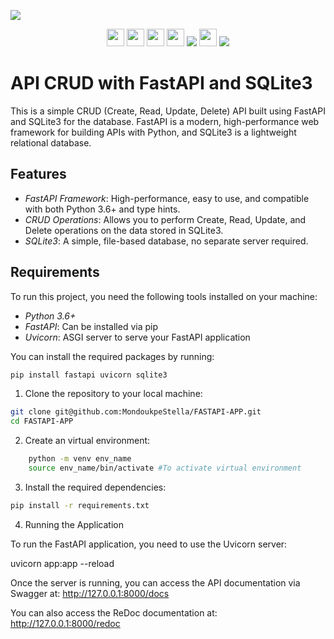 ![](https://fastapi.tiangolo.com/img/logo-margin/logo-teal.png)

<div align="center" >
    <img src="https://img.shields.io/badge/Create-white" height="28" />
    <img src="https://img.shields.io/badge/Simple-blue" height="28" />
    <img src="https://img.shields.io/badge/API-red" height="28"/>
    <img src="https://img.shields.io/badge/with-white" height="28"/>
    <img src="https://img.shields.io/badge/FastAPI-005571?style=for-the-badge&logo=fastapi"/>
    <img src="https://img.shields.io/badge/and-black" height="28" />
    <img src="https://img.shields.io/badge/sqlite-%2307405e.svg?style=for-the-badge&logo=sqlite&logoColor=white" />
</div>

###  

# API CRUD with FastAPI and SQLite3

This is a simple CRUD (Create, Read, Update, Delete) API built using FastAPI and SQLite3 for the database. FastAPI is a modern, high-performance web framework for building APIs with Python, and SQLite3 is a lightweight relational database.

## Features

- *FastAPI Framework*: High-performance, easy to use, and compatible with both Python 3.6+ and type hints.
- *CRUD Operations*: Allows you to perform Create, Read, Update, and Delete operations on the data stored in SQLite3.
- *SQLite3*: A simple, file-based database, no separate server required.

## Requirements

To run this project, you need the following tools installed on your machine:

- *Python 3.6+*
- *FastAPI*: Can be installed via pip
- *Uvicorn*: ASGI server to serve your FastAPI application

You can install the required packages by running:

```sh
pip install fastapi uvicorn sqlite3
```

1. Clone the repository to your local machine:
```sh
git clone git@github.com:MondoukpeStella/FASTAPI-APP.git
cd FASTAPI-APP
```

2. Create an virtual environment:

```sh
    python -m venv env_name
    source env_name/bin/activate #To activate virtual environment
```
3. Install the required dependencies:

```sh
pip install -r requirements.txt
```

4. Running the Application

To run the FastAPI application, you need to use the Uvicorn server:

uvicorn app:app --reload

Once the server is running, you can access the API documentation via Swagger at:
http://127.0.0.1:8000/docs

You can also access the ReDoc documentation at:
http://127.0.0.1:8000/redoc
